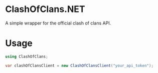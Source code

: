 # ClashOfClans.NET
A simple wrapper for the official clash of clans API.

# Usage
```cs
using ClashOfClans;

var clashOfClansClient = new ClashOfClansClient("your_api_token");
```

